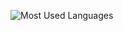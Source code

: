 ![Most Used Languages](https://github-readme-generator-tau.vercel.app/language?username=Momwhyareyouhere2)
